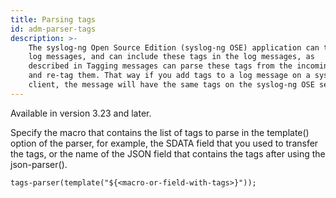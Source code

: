 ```yaml
---
title: Parsing tags
id: adm-parser-tags
description: >-
    The syslog-ng Open Source Edition (syslog-ng OSE) application can tag
    log messages, and can include these tags in the log messages, as
    described in Tagging messages can parse these tags from the incoming messages
    and re-tag them. That way if you add tags to a log message on a syslog-ng OSE
    client, the message will have the same tags on the syslog-ng OSE server.
---
```


Available in version 3.23 and later.

Specify the macro that contains the list of tags to parse in the
template() option of the parser, for example, the SDATA field that you
used to transfer the tags, or the name of the JSON field that contains
the tags after using the json-parser().

```config
tags-parser(template("${<macro-or-field-with-tags>}"));
```
